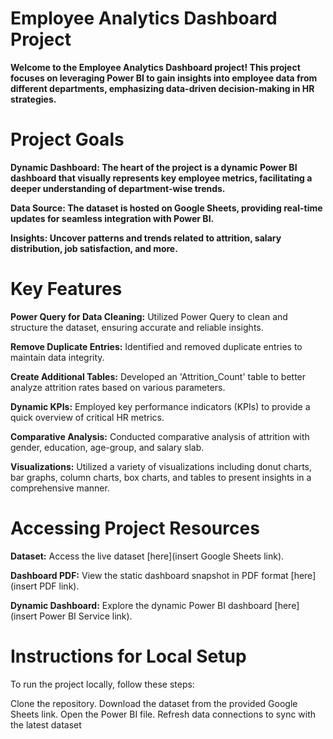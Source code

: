 # Employee Analytics Dashboard Project

**Welcome to the Employee Analytics Dashboard project! This project focuses on leveraging Power BI to gain insights into employee data from different departments, 
emphasizing data-driven decision-making in HR strategies.**

# Project Goals
**Dynamic Dashboard: The heart of the project is a dynamic Power BI dashboard that visually represents key employee metrics, facilitating a deeper understanding of department-wise trends.**

**Data Source: The dataset is hosted on Google Sheets, providing real-time updates for seamless integration with Power BI.**

**Insights: Uncover patterns and trends related to attrition, salary distribution, job satisfaction, and more.**

# Key Features
**Power Query for Data Cleaning:** Utilized Power Query to clean and structure the dataset, ensuring accurate and reliable insights.

**Remove Duplicate Entries:** Identified and removed duplicate entries to maintain data integrity.

**Create Additional Tables:** Developed an 'Attrition_Count' table to better analyze attrition rates based on various parameters.

**Dynamic KPIs:** Employed key performance indicators (KPIs) to provide a quick overview of critical HR metrics.

**Comparative Analysis:** Conducted comparative analysis of attrition with gender, education, age-group, and salary slab.

**Visualizations:** Utilized a variety of visualizations including donut charts, bar graphs, column charts, box charts, and tables to present insights in a comprehensive manner.

# Accessing Project Resources
**Dataset:** Access the live dataset [here](insert Google Sheets link).

**Dashboard PDF:** View the static dashboard snapshot in PDF format [here](insert PDF link).

**Dynamic Dashboard:** Explore the dynamic Power BI dashboard [here](insert Power BI Service link).

# Instructions for Local Setup
To run the project locally, follow these steps:

Clone the repository.
Download the dataset from the provided Google Sheets link.
Open the Power BI file.
Refresh data connections to sync with the latest dataset
